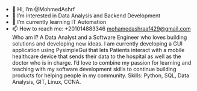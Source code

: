 - 👋 Hi, I’m @MohmedAshrf
- 👀 I’m interested in Data Analysis and Backend Development
- 🌱 I’m currently learning IT Automation
- 📫 How to reach me: +201014883346
                       mohamedashraaf429@gmail.com
Who am I?
A Data Analyst and a Software Engineer who loves building solutions and developing new ideas. I am currently developing a GUI application using PysimpleGui that lets Patients interact with a mobile healthcare device that sends their data to the hospital as well as the doctor who is in charge. I’d love to combine my passion for learning and teaching with my software development skills to continue building products for helping people in my community.
Skills: Python, SQL, Data Analysis, GIT, Linux, CCNA.

<!---
MohmedAshrf/MohmedAshrf is a ✨ special ✨ repository because its `README.md` (this file) appears on your GitHub profile.
You can click the Preview link to take a look at your changes.
--->
